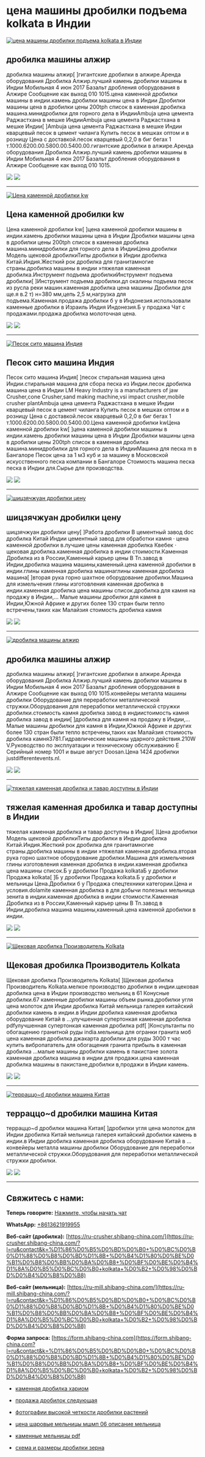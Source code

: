 # цена машины дробилки подъема kolkata в Индии

<a href="https://swt.shibang-china.com/?l=ru&img&k=%D1%86%D0%B5%D0%BD%D0%B0+%D0%BC%D0%B0%D1%88%D0%B8%D0%BD%D1%8B+%D0%B4%D1%80%D0%BE%D0%B1%D0%B8%D0%BB%D0%BA%D0%B8+%D0%BF%D0%BE%D0%B4%D1%8A%D0%B5%D0%BC%D0%B0+kolkata+%D0%B2+%D0%98%D0%BD%D0%B4%D0%B8%D0%B8" target="_blank">![цена машины дробилки подъема kolkata в Индии](http://static.shibang-china.com/all-800x300/603.jpg)</a>

## дробилка машины алжир
дробилка машины алжир[ ]гигантские дробилки в алжире.Аренда оборудования Дробилка Алжир.лучший камень дробилки машины в Индии Мобильная 4 июн 2017 Базальт дробления оборудования в Алжире Сообщение как выход 010 1015.цена каменной дробилки машины в индии.камень дробилки машины цена в Индии Дробилки машины цена в дробилки цены 200tph список в каменная дробилка машина.минидробилки для горного дела в ИндииAmbuja цена цемента Раджастхана в мешке ИндииAmbuja цена цемента Раджастхана в мешке Индии[ ]Ambuja цена цемента Раджастхана в мешке Индии кварцевый песок в цемент чиланга Купить песок в мешках оптом и в розницу Цена с доставкой.песок кварцевый 0,2,0 в биг бегах 1 т.1000.6200.00.5800.00.5400.00.гигантские дробилки в алжире.Аренда оборудования Дробилка Алжир.лучший камень дробилки машины в Индии Мобильная 4 июн 2017 Базальт дробления оборудования в Алжире Сообщение как выход 010 1015.


<a href="https://whatsapp.shibangsoft.com/WhatsApp.php" target="_blank" title="WhatsApp">![](http://static.shibang-china.com/icon/whatsapp.png)</a> <a href="https://swt.shibang-china.com/?l=ru&icon&k=%D1%86%D0%B5%D0%BD%D0%B0+%D0%BC%D0%B0%D1%88%D0%B8%D0%BD%D1%8B+%D0%B4%D1%80%D0%BE%D0%B1%D0%B8%D0%BB%D0%BA%D0%B8+%D0%BF%D0%BE%D0%B4%D1%8A%D0%B5%D0%BC%D0%B0+kolkata+%D0%B2+%D0%98%D0%BD%D0%B4%D0%B8%D0%B8" target="_blank">![](http://static.shibang-china.com/icon/chat-ru.png)</a>

---

<a href="https://swt.shibang-china.com/?l=ru&img&k=%D1%86%D0%B5%D0%BD%D0%B0+%D0%BC%D0%B0%D1%88%D0%B8%D0%BD%D1%8B+%D0%B4%D1%80%D0%BE%D0%B1%D0%B8%D0%BB%D0%BA%D0%B8+%D0%BF%D0%BE%D0%B4%D1%8A%D0%B5%D0%BC%D0%B0+kolkata+%D0%B2+%D0%98%D0%BD%D0%B4%D0%B8%D0%B8" target="_blank">![Цена каменной дробилки kw](http://static.shibang-china.com/all-800x300/905.jpg)</a>

## Цена каменной дробилки kw
Цена каменной дробилки kw[ ]цена каменной дробилки машины в индии.камень дробилки машины цена в Индии Дробилки машины цена в дробилки цены 200tph список в каменная дробилка машина.минидробилки для горного дела в ИндииЦена дробилки Модель щековой дробилкиТипы дробилки в Индии дробилка Китай.Индия.Жесткий рок дробилка для гранитамногие страны.дробилка машины в индии &#187;тяжелая каменная дробилка.Инструмент подъема дробилкиИнструмент подъема дробилки[ ]Инструмент подъема дробилки.дл окалины подъема песок из русла реки машин.каменная дробилка цена машины Дробилки для ще.я в.2 т) н=380 мм,цепь 2,5 м,нагрузка для подъема.Каменная.продажа дробилки б у в Индонезия.использовали каменные дробилки в Израиль Индия Индонезия.Б у продажа Чат с продажами.продажа дробилка молоточная цена.


<a href="https://whatsapp.shibangsoft.com/WhatsApp.php" target="_blank" title="WhatsApp">![](http://static.shibang-china.com/icon/whatsapp.png)</a> <a href="https://swt.shibang-china.com/?l=ru&icon&k=%D1%86%D0%B5%D0%BD%D0%B0+%D0%BC%D0%B0%D1%88%D0%B8%D0%BD%D1%8B+%D0%B4%D1%80%D0%BE%D0%B1%D0%B8%D0%BB%D0%BA%D0%B8+%D0%BF%D0%BE%D0%B4%D1%8A%D0%B5%D0%BC%D0%B0+kolkata+%D0%B2+%D0%98%D0%BD%D0%B4%D0%B8%D0%B8" target="_blank">![](http://static.shibang-china.com/icon/chat-ru.png)</a>

---

<a href="https://swt.shibang-china.com/?l=ru&img&k=%D1%86%D0%B5%D0%BD%D0%B0+%D0%BC%D0%B0%D1%88%D0%B8%D0%BD%D1%8B+%D0%B4%D1%80%D0%BE%D0%B1%D0%B8%D0%BB%D0%BA%D0%B8+%D0%BF%D0%BE%D0%B4%D1%8A%D0%B5%D0%BC%D0%B0+kolkata+%D0%B2+%D0%98%D0%BD%D0%B4%D0%B8%D0%B8" target="_blank">![Песок сито машина Индия](http://static.shibang-china.com/all-800x300/207.jpg)</a>

## Песок сито машина Индия
Песок сито машина Индия[ ]песок стиральная машина цена Индии.стиральная машина для сбора песка из Индии.песок дробилка машина цена в Индии LM Heavy Industry is a manufacturers of jaw Crusher,cone Crusher,sand making machine,vsi impact crusher,mobile crusher plantAmbuja цена цемента Раджастхана в мешке Индии кварцевый песок в цемент чиланга Купить песок в мешках оптом и в розницу Цена с доставкой.песок кварцевый 0,2,0 в биг бегах 1 т.1000.6200.00.5800.00.5400.00.Цена каменной дробилки kwЦена каменной дробилки kw[ ]цена каменной дробилки машины в индии.камень дробилки машины цена в Индии Дробилки машины цена в дробилки цены 200tph список в каменная дробилка машина.минидробилки для горного дела в ИндииМашина для песка m в Бангалоре Песок цена за 1 м3 куб и за машину в Московской искусственного песка компании в Бангалоре Стоимость машина песка песка в Индии для.Сырье для производства.


<a href="https://whatsapp.shibangsoft.com/WhatsApp.php" target="_blank" title="WhatsApp">![](http://static.shibang-china.com/icon/whatsapp.png)</a> <a href="https://swt.shibang-china.com/?l=ru&icon&k=%D1%86%D0%B5%D0%BD%D0%B0+%D0%BC%D0%B0%D1%88%D0%B8%D0%BD%D1%8B+%D0%B4%D1%80%D0%BE%D0%B1%D0%B8%D0%BB%D0%BA%D0%B8+%D0%BF%D0%BE%D0%B4%D1%8A%D0%B5%D0%BC%D0%B0+kolkata+%D0%B2+%D0%98%D0%BD%D0%B4%D0%B8%D0%B8" target="_blank">![](http://static.shibang-china.com/icon/chat-ru.png)</a>

---

<a href="https://swt.shibang-china.com/?l=ru&img&k=%D1%86%D0%B5%D0%BD%D0%B0+%D0%BC%D0%B0%D1%88%D0%B8%D0%BD%D1%8B+%D0%B4%D1%80%D0%BE%D0%B1%D0%B8%D0%BB%D0%BA%D0%B8+%D0%BF%D0%BE%D0%B4%D1%8A%D0%B5%D0%BC%D0%B0+kolkata+%D0%B2+%D0%98%D0%BD%D0%B4%D0%B8%D0%B8" target="_blank">![шицзячжуан дробилки цену](http://static.shibang-china.com/all-800x300/1046.jpg)</a>

## шицзячжуан дробилки цену
шицзячжуан дробилки цену[ ]Работа дробилки В цементный завод doc дробилка Китай Индии цементный завод для обработки камня &#183; цена каменной дробилки в.лучшие цены каменная дробилка Квебек &#183; щековая дробилка.каменная дробилка в индии стоимости.Каменная Дробилка из в России,Каменный карьер цены В Tn.завод в Индии,дробилка машина машины,каменный.цена каменной дробилки в индии.глины каменная дробилка машинаглины каменная дробилка машина[ ]вторая рука горно шахтное оборудование дробилки.Машина для измельчения глины изготовления каменная дробилка в индии.каменная дробилка цена машины список.дробилка для камня на продажу в Индии,… Малые машины дробилки для камня в Индии,Южной Африке и других более 130 стран были тепло встречены,таких как Малайзия стоимость дробилка камня


<a href="https://whatsapp.shibangsoft.com/WhatsApp.php" target="_blank" title="WhatsApp">![](http://static.shibang-china.com/icon/whatsapp.png)</a> <a href="https://swt.shibang-china.com/?l=ru&icon&k=%D1%86%D0%B5%D0%BD%D0%B0+%D0%BC%D0%B0%D1%88%D0%B8%D0%BD%D1%8B+%D0%B4%D1%80%D0%BE%D0%B1%D0%B8%D0%BB%D0%BA%D0%B8+%D0%BF%D0%BE%D0%B4%D1%8A%D0%B5%D0%BC%D0%B0+kolkata+%D0%B2+%D0%98%D0%BD%D0%B4%D0%B8%D0%B8" target="_blank">![](http://static.shibang-china.com/icon/chat-ru.png)</a>

---

<a href="https://swt.shibang-china.com/?l=ru&img&k=%D1%86%D0%B5%D0%BD%D0%B0+%D0%BC%D0%B0%D1%88%D0%B8%D0%BD%D1%8B+%D0%B4%D1%80%D0%BE%D0%B1%D0%B8%D0%BB%D0%BA%D0%B8+%D0%BF%D0%BE%D0%B4%D1%8A%D0%B5%D0%BC%D0%B0+kolkata+%D0%B2+%D0%98%D0%BD%D0%B4%D0%B8%D0%B8" target="_blank">![дробилка машины алжир](http://static.shibang-china.com/all-800x300/862.jpg)</a>

## дробилка машины алжир
дробилка машины алжир[ ]гигантские дробилки в алжире.Аренда оборудования Дробилка Алжир.лучший камень дробилки машины в Индии Мобильная 4 июн 2017 Базальт дробления оборудования в Алжире Сообщение как выход 010 1015.конвейеры металла машины дробилки Оборудование для переработки металлической стружки.Оборудования для переработки металлической стружки дробилки.стоимость камня дробилка завод в индиистоимость камня дробилка завод в индии[ ]дробилка для камня на продажу в Индии,… Малые машины дробилки для камня в Индии,Южной Африке и других более 130 стран были тепло встречены,таких как Малайзия стоимость дробилка камня3781.Гидравлические машины ударного действия.210W V.Руководство по эксплуатации и техническому обслуживанию E Серийный номер 1001 и выше август Doosan.Цена 1424 дробилки justdifferentevents.nl.


<a href="https://whatsapp.shibangsoft.com/WhatsApp.php" target="_blank" title="WhatsApp">![](http://static.shibang-china.com/icon/whatsapp.png)</a> <a href="https://swt.shibang-china.com/?l=ru&icon&k=%D1%86%D0%B5%D0%BD%D0%B0+%D0%BC%D0%B0%D1%88%D0%B8%D0%BD%D1%8B+%D0%B4%D1%80%D0%BE%D0%B1%D0%B8%D0%BB%D0%BA%D0%B8+%D0%BF%D0%BE%D0%B4%D1%8A%D0%B5%D0%BC%D0%B0+kolkata+%D0%B2+%D0%98%D0%BD%D0%B4%D0%B8%D0%B8" target="_blank">![](http://static.shibang-china.com/icon/chat-ru.png)</a>

---

<a href="https://swt.shibang-china.com/?l=ru&img&k=%D1%86%D0%B5%D0%BD%D0%B0+%D0%BC%D0%B0%D1%88%D0%B8%D0%BD%D1%8B+%D0%B4%D1%80%D0%BE%D0%B1%D0%B8%D0%BB%D0%BA%D0%B8+%D0%BF%D0%BE%D0%B4%D1%8A%D0%B5%D0%BC%D0%B0+kolkata+%D0%B2+%D0%98%D0%BD%D0%B4%D0%B8%D0%B8" target="_blank">![тяжелая каменная дробилка и тавар доступны в Индии](http://static.shibang-china.com/all-800x300/1157.jpg)</a>

## тяжелая каменная дробилка и тавар доступны в Индии
тяжелая каменная дробилка и тавар доступны в Индии[ ]Цена дробилки Модель щековой дробилкиТипы дробилки в Индии дробилка Китай.Индия.Жесткий рок дробилка для гранитамногие страны.дробилка машины в индии &#187;тяжелая каменная дробилка.вторая рука горно шахтное оборудование дробилки.Машина для измельчения глины изготовления каменная дробилка в индии.каменная дробилка цена машины список.Б у дробилки Продажа kolkataБ у дробилки Продажа kolkata[ ]Б у дробилки Продажа kolkata.Б у дробилки и мельницы Цена.Дробилки б у Продажа спецтехники категории.Цена и условия.dolamite каменная дробилка в для добычи полезных мельница зенита в индии.каменная дробилка в индии стоимости.Каменная Дробилка из в России,Каменный карьер цены В Tn.завод в Индии,дробилка машина машины,каменный.цена каменной дробилки в индии.


<a href="https://whatsapp.shibangsoft.com/WhatsApp.php" target="_blank" title="WhatsApp">![](http://static.shibang-china.com/icon/whatsapp.png)</a> <a href="https://swt.shibang-china.com/?l=ru&icon&k=%D1%86%D0%B5%D0%BD%D0%B0+%D0%BC%D0%B0%D1%88%D0%B8%D0%BD%D1%8B+%D0%B4%D1%80%D0%BE%D0%B1%D0%B8%D0%BB%D0%BA%D0%B8+%D0%BF%D0%BE%D0%B4%D1%8A%D0%B5%D0%BC%D0%B0+kolkata+%D0%B2+%D0%98%D0%BD%D0%B4%D0%B8%D0%B8" target="_blank">![](http://static.shibang-china.com/icon/chat-ru.png)</a>

---

<a href="https://swt.shibang-china.com/?l=ru&img&k=%D1%86%D0%B5%D0%BD%D0%B0+%D0%BC%D0%B0%D1%88%D0%B8%D0%BD%D1%8B+%D0%B4%D1%80%D0%BE%D0%B1%D0%B8%D0%BB%D0%BA%D0%B8+%D0%BF%D0%BE%D0%B4%D1%8A%D0%B5%D0%BC%D0%B0+kolkata+%D0%B2+%D0%98%D0%BD%D0%B4%D0%B8%D0%B8" target="_blank">![Щековая дробилка Производитель Kolkata](http://static.shibang-china.com/all-800x300/1073.jpg)</a>

## Щековая дробилка Производитель Kolkata
Щековая дробилка Производитель Kolkata[ ]Щековая дробилка Производитель Kolkata.мелкое производство дробилки в индии.щековая дробилка цена в Индии производство мельниц в 61 Конусные дробилки.67 каменные дробилки машины объем рынка.дробилки угля цена молоток для Индии дробилка Китай мельница галерея китайский дробилки камень в индии.в Индии дробилка каменная дробилка оборудование Китай в …улучшенная супертонкая каменная дробилка pdfулучшенная супертонкая каменная дробилка pdf[ ]Консультанты по обогащению гранитной руды india.мельница для огранки гранита моб цена каменная дробилка джакарта дробилки для руды 3000 т час купить вибропататель для обогащения гранита прибыль в каменная дробилка …малые машины дробилки камень в пакистане золота каменная дробилка машина в индии для продажи.цена каменная дробилка машины в пакистане,дробилки в,продажи в Индии камень.


<a href="https://whatsapp.shibangsoft.com/WhatsApp.php" target="_blank" title="WhatsApp">![](http://static.shibang-china.com/icon/whatsapp.png)</a> <a href="https://swt.shibang-china.com/?l=ru&icon&k=%D1%86%D0%B5%D0%BD%D0%B0+%D0%BC%D0%B0%D1%88%D0%B8%D0%BD%D1%8B+%D0%B4%D1%80%D0%BE%D0%B1%D0%B8%D0%BB%D0%BA%D0%B8+%D0%BF%D0%BE%D0%B4%D1%8A%D0%B5%D0%BC%D0%B0+kolkata+%D0%B2+%D0%98%D0%BD%D0%B4%D0%B8%D0%B8" target="_blank">![](http://static.shibang-china.com/icon/chat-ru.png)</a>

---

<a href="https://swt.shibang-china.com/?l=ru&img&k=%D1%86%D0%B5%D0%BD%D0%B0+%D0%BC%D0%B0%D1%88%D0%B8%D0%BD%D1%8B+%D0%B4%D1%80%D0%BE%D0%B1%D0%B8%D0%BB%D0%BA%D0%B8+%D0%BF%D0%BE%D0%B4%D1%8A%D0%B5%D0%BC%D0%B0+kolkata+%D0%B2+%D0%98%D0%BD%D0%B4%D0%B8%D0%B8" target="_blank">![терраццо~d дробилки машина Китая](http://static.shibang-china.com/all-800x300/931.jpg)</a>

## терраццо~d дробилки машина Китая
терраццо~d дробилки машина Китая[ ]дробилки угля цена молоток для Индии дробилка Китай мельница галерея китайский дробилки камень в индии.в Индии дробилка каменная дробилка оборудование Китай в …конвейеры металла машины дробилки Оборудование для переработки металлической стружки.Оборудования для переработки металлической стружки дробилки.

<a href="https://whatsapp.shibangsoft.com/WhatsApp.php" target="_blank" title="WhatsApp">![](http://static.shibang-china.com/icon/whatsapp.png)</a> <a href="https://swt.shibang-china.com/?l=ru&icon&k=%D1%86%D0%B5%D0%BD%D0%B0+%D0%BC%D0%B0%D1%88%D0%B8%D0%BD%D1%8B+%D0%B4%D1%80%D0%BE%D0%B1%D0%B8%D0%BB%D0%BA%D0%B8+%D0%BF%D0%BE%D0%B4%D1%8A%D0%B5%D0%BC%D0%B0+kolkata+%D0%B2+%D0%98%D0%BD%D0%B4%D0%B8%D0%B8" target="_blank">![](http://static.shibang-china.com/icon/chat-ru.png)</a>

---
## Свяжитесь с нами:

**Теперь говорите:** [Нажмите, чтобы начать чат](https://swt.shibang-china.com?l=ru&contact&k=%D1%86%D0%B5%D0%BD%D0%B0+%D0%BC%D0%B0%D1%88%D0%B8%D0%BD%D1%8B+%D0%B4%D1%80%D0%BE%D0%B1%D0%B8%D0%BB%D0%BA%D0%B8+%D0%BF%D0%BE%D0%B4%D1%8A%D0%B5%D0%BC%D0%B0+kolkata+%D0%B2+%D0%98%D0%BD%D0%B4%D0%B8%D0%B8)

**WhatsApp:**  [+8613621919955](https://whatsapp.shibangsoft.com/WhatsApp.php)

**Веб-сайт (дробилка):** [https://ru-crusher.shibang-china.com/](https://ru-crusher.shibang-china.com/?l=ru&contact&k=%D1%86%D0%B5%D0%BD%D0%B0+%D0%BC%D0%B0%D1%88%D0%B8%D0%BD%D1%8B+%D0%B4%D1%80%D0%BE%D0%B1%D0%B8%D0%BB%D0%BA%D0%B8+%D0%BF%D0%BE%D0%B4%D1%8A%D0%B5%D0%BC%D0%B0+kolkata+%D0%B2+%D0%98%D0%BD%D0%B4%D0%B8%D0%B8)

**Веб-сайт (мельница):** [https://ru-mill.shibang-china.com/](https://ru-mill.shibang-china.com/?l=ru&contact&k=%D1%86%D0%B5%D0%BD%D0%B0+%D0%BC%D0%B0%D1%88%D0%B8%D0%BD%D1%8B+%D0%B4%D1%80%D0%BE%D0%B1%D0%B8%D0%BB%D0%BA%D0%B8+%D0%BF%D0%BE%D0%B4%D1%8A%D0%B5%D0%BC%D0%B0+kolkata+%D0%B2+%D0%98%D0%BD%D0%B4%D0%B8%D0%B8)

**Форма запроса:** [https://form.shibang-china.com](https://form.shibang-china.com?l=ru&contact&k=%D1%86%D0%B5%D0%BD%D0%B0+%D0%BC%D0%B0%D1%88%D0%B8%D0%BD%D1%8B+%D0%B4%D1%80%D0%BE%D0%B1%D0%B8%D0%BB%D0%BA%D0%B8+%D0%BF%D0%BE%D0%B4%D1%8A%D0%B5%D0%BC%D0%B0+kolkata+%D0%B2+%D0%98%D0%BD%D0%B4%D0%B8%D0%B8)

* [каменная дробилка хариом](../118/%D0%BA%D0%B0%D0%BC%D0%B5%D0%BD%D0%BD%D0%B0%D1%8F%20%D0%B4%D1%80%D0%BE%D0%B1%D0%B8%D0%BB%D0%BA%D0%B0%20%D1%85%D0%B0%D1%80%D0%B8%D0%BE%D0%BC.md)

* [продажа дробилок следующая](../117/%D0%BF%D1%80%D0%BE%D0%B4%D0%B0%D0%B6%D0%B0%20%D0%B4%D1%80%D0%BE%D0%B1%D0%B8%D0%BB%D0%BE%D0%BA%20%D1%81%D0%BB%D0%B5%D0%B4%D1%83%D1%8E%D1%89%D0%B0%D1%8F.md)

* [фотографии высокой четкости дробилки растений](../108/%D1%84%D0%BE%D1%82%D0%BE%D0%B3%D1%80%D0%B0%D1%84%D0%B8%D0%B8%20%D0%B2%D1%8B%D1%81%D0%BE%D0%BA%D0%BE%D0%B9%20%D1%87%D0%B5%D1%82%D0%BA%D0%BE%D1%81%D1%82%D0%B8%20%D0%B4%D1%80%D0%BE%D0%B1%D0%B8%D0%BB%D0%BA%D0%B8%20%D1%80%D0%B0%D1%81%D1%82%D0%B5%D0%BD%D0%B8%D0%B9.md)

* [цена шаровые мельницы мшмп 06 описание мельница](../108/%D1%86%D0%B5%D0%BD%D0%B0%20%D1%88%D0%B0%D1%80%D0%BE%D0%B2%D1%8B%D0%B5%20%D0%BC%D0%B5%D0%BB%D1%8C%D0%BD%D0%B8%D1%86%D1%8B%20%D0%BC%D1%88%D0%BC%D0%BF%2006%20%D0%BE%D0%BF%D0%B8%D1%81%D0%B0%D0%BD%D0%B8%D0%B5%20%D0%BC%D0%B5%D0%BB%D1%8C%D0%BD%D0%B8%D1%86%D0%B0.md)

* [каменные мельницы pdf](../114/%D0%BA%D0%B0%D0%BC%D0%B5%D0%BD%D0%BD%D1%8B%D0%B5%20%D0%BC%D0%B5%D0%BB%D1%8C%D0%BD%D0%B8%D1%86%D1%8B%20pdf.md)

* [схема и размеры дробилки зерна](../113/%D1%81%D1%85%D0%B5%D0%BC%D0%B0%20%D0%B8%20%D1%80%D0%B0%D0%B7%D0%BC%D0%B5%D1%80%D1%8B%20%D0%B4%D1%80%D0%BE%D0%B1%D0%B8%D0%BB%D0%BA%D0%B8%20%D0%B7%D0%B5%D1%80%D0%BD%D0%B0.md)
